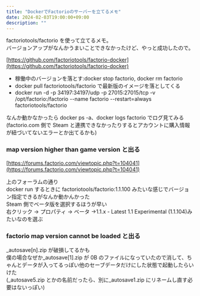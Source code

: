 ```yaml
---
title: "DockerでFactorioのサーバーを立てるメモ"
date: 2024-02-03T19:00:00+09:00
description: ""
---
```


factoriotools/factorio を使って立てるメモ。  
バージョンアップがなんかうまいことできなかったけど、やっと成功したので。

[https://github.com/factoriotools/factorio-docker](https://github.com/factoriotools/factorio-docker)

- 稼働中のバージョンを落とす:docker stop factorio, docker rm factorio
- docker pull factoriotools/factorio で最新版のイメージを落としてくる
- docker run -d -p 34197:34197/udp -p 27015:27015/tcp -v /opt/factorio:/factorio --name factorio --restart=always factoriotools/factorio

なんか動かなかったら docker ps -a、docker logs factorio でログ見てみる  
(factorio.com 側で Steam と連携できなかったりするとアカウントに購入情報が紐づいてないエラーとか出てるかも)

### map version higher than game version と出る

[https://forums.factorio.com/viewtopic.php?t=104041](https://forums.factorio.com/viewtopic.php?t=104041)

上のフォーラムの通り  
docker run するときに factoriotools/factorio:1.1.100 みたいな感じでバージョン指定できるがなんか動かんかった  
Steam 側でベータ版を選択するほうが早い  
右クリック → プロパティ → ベータ →1.1.x - Latest 1.1 Experimental (1.1.104)みたいなのを選ぶ

### factorio map version cannot be loaded と出る

\_autosave[n].zip が破損してるかも  
僕の場合なぜか\_autosave[1].zip が 0B のファイルになっていたので消して、ちゃんとデータが入ってるっぽい他のセーブデータだけにした状態で起動したらいけた  
(\_autosave5.zip とかの名前だったら、別に\_autosave1.zip にリネームし直す必要はないっぽい)
